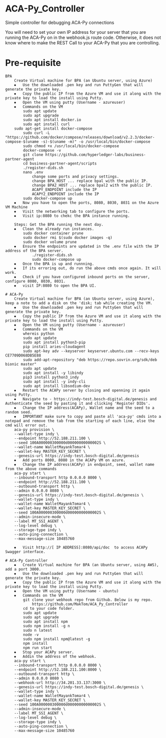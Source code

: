 # ACA-Py_Controller
Simple controller for debugging ACA-Py connections

You will need to set your own IP address for your server that you are running the ACA-Py on in the webhook.js route code.  Otherwise, it does not know where to make the REST Call to your ACA-Py that you are controlling.

# Pre-requisite
    BPA
        Create Virtual machine for BPA (an Ubuntu server, using Azure)
        ⦁	Use the downloaded .pen key and run PuttyGen that will generate the private key.
        ⦁	Copy the public IP from the Azure VM and use it along with the private key to load the install using Putty.
        ⦁	Open the VM using putty (Username - azureuser)
        ⦁	Commands on the VM 
            sudo apt update
            sudo apt upgrade  
            sudo apt install docker.io
            sudo apt install curl
	    sudo apt-get install docker-compose
            sudo curl -L "https://github.com/docker/compose/releases/download/v2.2.3/docker-compose-$(uname -s)-$(uname -m)" -o /usr/local/bin/docker-compose
            sudo chmod +x /usr/local/bin/docker-compose
            docker-compose -v
            git clone https://github.com/hyperledger-labs/business-partner-agent
            cd business-partner-agent/scripts
            ./register-dids.sh
            nano .env
                change some ports and privacy settings.
                change BPA_HOST ... replace bpal with the public IP.
                change BPA2_HOST ... replace bpal2 with the public IP.
                ACAPY_ENDPOINT include the IP
                ACAPY2_ENDPOINT include the IP
            sudo docker-compose up
        ⦁	Now you have to open the ports, 8080, 8030, 8031 on the Azure VM Machine
        ⦁	Visit the networking tab to configure the ports.
        ⦁	Visit ip:8080 to chekc the BPA instance running.
		
        Steps: Get the BPA running the next day. 
        ⦁	Clean the already run instances.
            sudo docker container prune
            sudo docker rmi $(sudo docker images -q)
            sudo docker volume prune
        ⦁	Ensure the endpoints are updated in the .env file with the IP address of the BPA server.
                ./register-dids.sh
                sudo docker-compose up
        ⦁	Once the BPA is up and runnning.
        ⦁	If its erroring out, do run the above cmds once again. It will work.
        ⦁	Check if you have configured inbound ports on the server, configure 8080, 8030, 8031.
        ⦁	visit IP:8080 to open the BPA UI. 

    # ACA-Py 
        Create Virtual machine for BPA (an Ubuntu server, using Azure), keep a note to add a disk on the 'disk; tab while creating the VM.
        ⦁	Use the downloaded .pen key and run PuttyGen that will generate the private key.
        ⦁	Copy the public IP from the Azure VM and use it along with the private key to load the install using Putty.
        ⦁	Open the VM using putty (Username - azureuser)
        ⦁	Commands on the VM 
            whereis python
            sudo apt update
            sudo apt install python3-pip
            pip install aries-cloudagent
            sudo apt-key adv --keyserver keyserver.ubuntu.com --recv-keys CE7709D068DB5E88
            sudo add-apt-repository "deb https://repo.sovrin.org/sdk/deb bionic master"
            sudo apt update
            sudo apt install -y libindy
            pip3 install python3_indy
            sudo apt install -y indy-cli
            sudo apt install libsodium-dev
        ⦁	Restart the ACAPy server by closing and openning it again using Putty.
        ⦁	Navigate to - https://indy-test.bosch-digital.de/genesis and Authenticate the seed by pasting it and clicking 'Register DIDs'.
        ⦁	Change the IP address(ACAPy), Wallet name and the seed to a random seed.
        ⦁	IMPORTANT make sure to copy and paste all 'aca-py' cmds into a notepad and remove the tab from the starting of each line, else the cmd will error out.
        aca-py provision \
        --wallet-type indy \
        --endpoint http://52.188.211.100 \
        --seed 100A000000300000d00000000000002S \
        --wallet-name WalletMayankTomar4 \
        --wallet-key MASTER_KEY_SECRET \
        --genesis-url https://indy-test.bosch-digital.de/genesis
        ⦁	Add ports 8000, 8080 in the ACAPy VM on azure. 
        ⦁	Change the IP address(ACAPy) in endpoint, seed, wallet name from the above commands
        aca-py start \
        --inbound-transport http 0.0.0.0 8000 \
        --endpoint http://52.188.211.100 \
        --outbound-transport http \
        --admin 0.0.0.0 8080 \
        --genesis-url https://indy-test.bosch-digital.de/genesis \
        --wallet-type indy \
        --wallet-name WalletMayankTomar4 \
        --wallet-key MASTER_KEY_SECRET \
        --seed 100A000000300000d00000000000002S \
        --admin-insecure-mode \
        --label MT_SSI_AGENT \
        --log-level debug \
        --storage-type indy \
        --auto-ping-connection \
        --max-message-size 10485760

        ⦁	Visit http://[ IP ADDRESS]:8080/api/doc  to access ACAPy Swagger interface. 

    # ACA-Py Controller
        ⦁	Create Virtual machine for BPA (an Ubuntu server, using AWS), add a port 3000.
        ⦁	Use the downloaded .pen key and run PuttyGen that will generate the private key.
        ⦁	Copy the public IP from the Azure VM and use it along with the private key to load the install using Putty.
        ⦁	Open the VM using putty (Username - ubuntu)
        ⦁	Commands on the VM 
            git clone your webhook repo from Github. Below is my repo.
                https://github.com/MakTom/ACA_Py_Controller
            cd to your code folder.
            sudo apt update
            sudo apt upgrade
            sudo apt install npm
            sudo npm install -g n
            sudo n latest
            node -v
            sudo npm install npm@latest -g
            npm install
            npm run start
        ⦁	Stop your ACAPy server.
        ⦁	Addin the address of the webhook.
        aca-py start \
        --inbound-transport http 0.0.0.0 8000 \
        --endpoint http://52.188.211.100:8000 \
        --outbound-transport http \
        --admin 0.0.0.0 8080 \
        --webhook-url http://34.201.33.137:3000 \
        --genesis-url https://indy-test.bosch-digital.de/genesis \
        --wallet-type indy \
        --wallet-name WalletMayankTomar4 \
        --wallet-key MASTER_KEY_SECRET \
        --seed 100A000000300000d00000000000002S \
        --admin-insecure-mode \
        --label MT_SSI_AGENT \
        --log-level debug \
        --storage-type indy \
        --auto-ping-connection \
        --max-message-size 10485760
